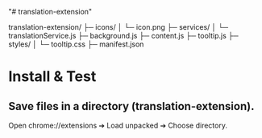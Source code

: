 "# translation-extension"

translation-extension/
├─ icons/
│  └─ icon.png
├─ services/
│  └─ translationService.js
├─ background.js
├─ content.js
├─ tooltip.js
├─ styles/
│  └─ tooltip.css
├─ manifest.json


# Install & Test
## Save files in a directory (translation-extension).

Open chrome://extensions ➔ Load unpacked ➔ Choose directory.